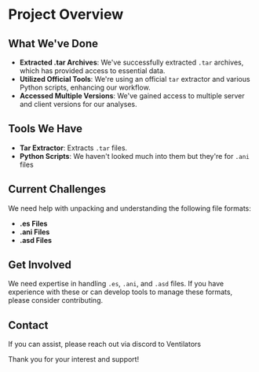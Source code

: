 # Project Overview

## What We've Done

- **Extracted .tar Archives**: We've successfully extracted `.tar` archives, which has provided access to essential data.
- **Utilized Official Tools**: We're using an official `tar` extractor and various Python scripts, enhancing our workflow.
- **Accessed Multiple Versions**: We've gained access to multiple server and client versions for our analyses.

## Tools We Have

- **Tar Extractor**: Extracts `.tar` files.
- **Python Scripts**: We haven't looked much into them but they're for `.ani` files

## Current Challenges

We need help with unpacking and understanding the following file formats:

- **.es Files**
- **.ani Files**
- **.asd Files**

## Get Involved

We need expertise in handling `.es`, `.ani`, and `.asd` files. If you have experience with these or can develop tools to manage these formats, please consider contributing.

## Contact

If you can assist, please reach out via discord to Ventilators

Thank you for your interest and support!
